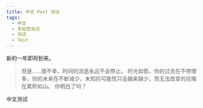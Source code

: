 ```yaml
---
title: 中文 Post 测试
tags:
  - 中文
  - 多标签测试
  - 测试
  - Test
---
```


新的一年即将到来。

> 但是……很不幸，时间的流逝永远不会停止。
时光如箭，你的过去在不停增多，你的未来在不断减少，未知的可能性只会越来越少，而无法改变的后悔在累积如山。
你明白了吗？

中文测试

<!-- more -->
